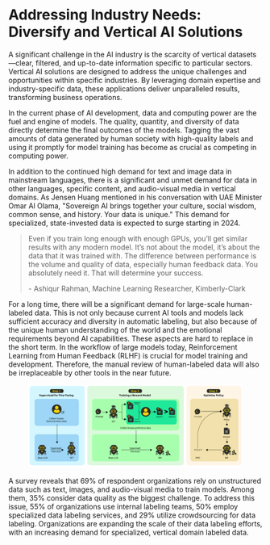 # Addressing Industry Needs: Diversify and Vertical AI Solutions

A significant challenge in the AI industry is the scarcity of vertical datasets—clear, filtered, and up-to-date information specific to particular sectors. Vertical AI solutions are designed to address the unique challenges and opportunities within specific industries. By leveraging domain expertise and industry-specific data, these applications deliver unparalleled results, transforming business operations.

In the current phase of AI development, data and computing power are the fuel and engine of models. The quality, quantity, and diversity of data directly determine the final outcomes of the models. Tagging the vast amounts of data generated by human society with high-quality labels and using it promptly for model training has become as crucial as competing in computing power.

In addition to the continued high demand for text and image data in mainstream languages, there is a significant and unmet demand for data in other languages, specific content, and audio-visual media in vertical domains. As Jensen Huang mentioned in his conversation with UAE Minister Omar Al Olama, "Sovereign AI brings together your culture, social wisdom, common sense, and history. Your data is unique." This demand for specialized, state-invested data is expected to surge starting in 2024.

> Even if you train long enough with enough GPUs, you’ll get similar results with any modern model. It’s not about the model, it’s about the data that it was trained with. The difference between performance is the volume and quality of data, especially human feedback data. You absolutely need it. That will determine your success.&#x20;
>
> \- Ashiqur Rahman, Machine Learning Researcher, Kimberly-Clark

For a long time, there will be a significant demand for large-scale human-labeled data. This is not only because current AI tools and models lack sufficient accuracy and diversity in automatic labeling, but also because of the unique human understanding of the world and the emotional requirements beyond AI capabilities. These aspects are hard to replace in the short term. In the workflow of large models today, Reinforcement Learning from Human Feedback (RLHF) is crucial for model training and development. Therefore, the manual review of human-labeled data will also be irreplaceable by other tools in the near future.

<figure><img src="../../.gitbook/assets/D1-01 (1).png" alt=""><figcaption></figcaption></figure>

A survey reveals that 69% of respondent organizations rely on unstructured data such as text, images, and audio-visual media to train models. Among them, 35% consider data quality as the biggest challenge. To address this issue, 55% of organizations use internal labeling teams, 50% employ specialized data labeling services, and 29% utilize crowdsourcing for data labeling. Organizations are expanding the scale of their data labeling efforts, with an increasing demand for specialized, vertical domain labeled data.
